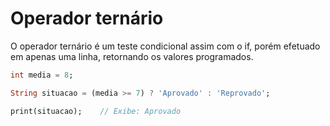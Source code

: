 # Operador ternário

O operador ternário é um teste condicional assim com o if, porém efetuado em apenas uma linha, retornando os valores programados.

```dart
int media = 8;

String situacao = (media >= 7) ? 'Aprovado' : 'Reprovado';

print(situacao);    // Exibe: Aprovado
```
